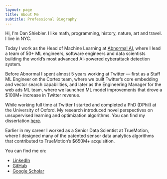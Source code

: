```yaml
---
layout: page
title: About Me
subtitle: Professional Biography
---
```

<script>
  (function(i,s,o,g,r,a,m){i['GoogleAnalyticsObject']=r;i[r]=i[r]||function(){
  (i[r].q=i[r].q||[]).push(arguments)},i[r].l=1*new Date();a=s.createElement(o),
  m=s.getElementsByTagName(o)[0];a.async=1;a.src=g;m.parentNode.insertBefore(a,m)
  })(window,document,'script','https://www.google-analytics.com/analytics.js','ga');

  ga('create', 'UA-82391879-1', 'auto');
  ga('send', 'pageview');

</script>

Hi, I'm Dan Shiebler. I like math, programming, history, nature, art and travel. I live in NYC.

Today I work as the Head of Machine Learning at [Abnormal AI](https://abnormal.ai), where I lead a team of 50+ ML engineers, software engineers and data scientists building the world’s most advanced AI-powered cyberattack detection system.

Before Abnormal I spent almost 5 years working at Twitter — first as a Staff ML Engineer on the Cortex team, where we built Twitter’s core embedding and vector search capabilities, and later as the Engineering Manager for the web ads ML team, where we launched ML model improvements that drove a $100M+ increase in Twitter revenue.

While working full time at Twitter I started and completed a PhD (DPhil) at the University of Oxford. My research introduced novel perspectives on unsupervised learning and optimization algorithms. You can find my dissertation [here](https://ora.ox.ac.uk/objects/uuid:ec72e338-d95e-4bd6-9412-7ac76b7ddc15).

Earlier in my career I worked as a Senior Data Scientist at TrueMotion, where I designed many of the patented sensor data analytics algorithms that contributed to TrueMotion’s $650M+ acquisition.

You can find me on:
- [LinkedIn](https://www.linkedin.com/in/dan-shiebler-10219b42/)
- [GitHub](https://github.com/dshieble)
- [Google Scholar](https://scholar.google.com/citations?user=J1nlG6EAAAAJ&hl=en)
